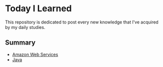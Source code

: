 # Today I Learned

This repository is dedicated to post every new knowledge that I've acquired by my daily studies.

## Summary

- [Amazon Web Services](https://github.com/Victor-Tilheri/Today-I-Learned/tree/main/Amazon%20Web%20Services)
- [Java](https://github.com/Victor-Tilheri/Today-I-Learned/tree/main/Java)
